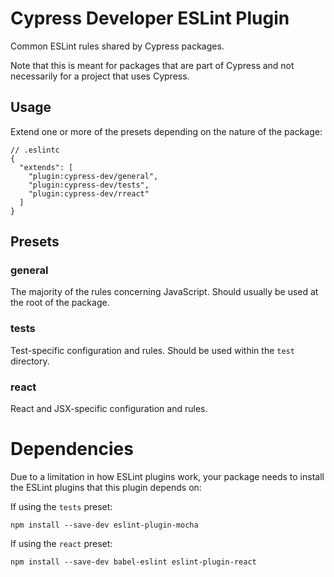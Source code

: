 # Cypress Developer ESLint Plugin

Common ESLint rules shared by Cypress packages.

Note that this is meant for packages that are part of Cypress and not necessarily for a project that uses Cypress.

## Usage

Extend one or more of the presets depending on the nature of the package:

```
// .eslintc
{
  "extends": [
    "plugin:cypress-dev/general",
    "plugin:cypress-dev/tests",
    "plugin:cypress-dev/rreact"
  ]
}
```

## Presets

### general

The majority of the rules concerning JavaScript. Should usually be used at the root of the package.

### tests

Test-specific configuration and rules. Should be used within the `test` directory.

### react

React and JSX-specific configuration and rules.

# Dependencies

Due to a limitation in how ESLint plugins work, your package needs to install the ESLint plugins that this plugin depends on:

If using the `tests` preset:

```
npm install --save-dev eslint-plugin-mocha
```

If using the `react` preset:

```
npm install --save-dev babel-eslint eslint-plugin-react
```
